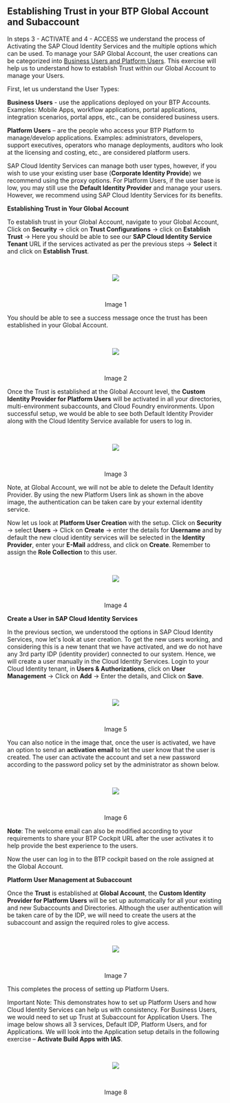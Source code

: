 ## Establishing Trust in your BTP Global Account and Subaccount 

In steps 3 - ACTIVATE and 4 - ACCESS we understand the process of Activating the SAP Cloud Identity Services and the multiple options which can be used. To manage your SAP Global Account, the user creations can be categorized into [Business Users and Platform Users](https://help.sap.com/docs/btp/sap-business-technology-platform/user-and-member-management). This exercise will help us to understand how to establish Trust within our Global Account to manage your Users.  

First, let us understand the User Types: 

**Business Users** - use the applications deployed on your BTP Accounts. Examples: Mobile Apps, workflow applications, portal applications, integration scenarios, portal apps, etc., can be considered business users.  

**Platform Users** – are the people who access your BTP Platform to manage/develop applications. Examples: administrators, developers, support executives, operators who manage deployments, auditors who look at the licensing and costing, etc., are considered platform users.  

SAP Cloud Identity Services can manage both user types, however, if you wish to use your existing user base (**Corporate Identity Provide**) we recommend using the proxy options.  For Platform Users, if the user base is low, you may still use the **Default Identity Provider** and manage your users. However, we recommend using SAP Cloud Identity Services for its benefits.  

 
**Establishing Trust in Your Global Account**

To establish trust in your Global Account, navigate to your Global Account, Click on **Security** -> click on **Trust Configurations** -> click on **Establish Trust** -> Here you should be able to see our **SAP Cloud Identity Service Tenant** URL if the services activated as per the previous steps -> **Select** it and click on **Establish Trust**.

<br>
<p align="center"> 
<img src="images/5.1.1.EstablishTrust2CustomID.png"> 
</p>
<br>
<p align="center" <b>Image 1</b> </p>

You should be able to see a success message once the trust has been established in your Global Account.  

<br>
<p align="center"> 
<img src="images/5.1.2.SuccessMessage.png"> 
</p>
<br>
<p align="center" <b>Image 2</b> </p>

Once the Trust is established at the Global Account level, the **Custom Identity Provider for Platform Users** will be activated in all your directories, multi-environment subaccounts, and Cloud Foundry environments. Upon successful setup, we would be able to see both Default Identity Provider along with the Cloud Identity Service available for users to log in.  

<br>
<p align="center"> 
<img src="images/5.1.3.CustomOpenURL.png"> 
</p>
<br>
<p align="center" <b>Image 3</b> </p>

Note, at Global Account, we will not be able to delete the Default Identity Provider. By using the new Platform Users link as shown in the above image, the authentication can be taken care by your external identity service. 

Now let us look at **Platform User Creation** with the setup. Click on **Security** -> select **Users** -> Click on **Create** -> enter the details for **Username** and by default the new cloud identity services will be selected in the **Identity Provider**, enter your **E-Mail** address, and click on **Create**. Remember to assign the **Role Collection** to this user.  

<br>
<p align="center"> 
<img src="images/5.1.4.NewUser.png"> 
</p>
<br>
<p align="center" <b>Image 4</b> </p>

**Create a User in SAP Cloud Identity Services**

In the previous section, we understood the options in SAP Cloud Identity Services, now let's look at user creation. To get the new users working, and considering this is a new tenant that we have activated, and we do not have any 3rd party IDP (identity provider) connected to our system. Hence, we will create a user manually in the Cloud Identity Services. Login to your Cloud Identity tenant, in **Users & Authorizations**, click on **User Management** -> Click on **Add** -> Enter the details, and Click on **Save**.

<br>
<p align="center"> 
<img src="images/5.1.5.PersonalInformation.png"> 
</p>
<br>
<p align="center" <b>Image 5</b> </p>

You can also notice in the image that, once the user is activated, we have an option to send an **activation email** to let the user know that the user is created. The user can activate the account and set a new password according to the password policy set by the administrator as shown below.  

<br>
<p align="center"> 
<img src="images/5.1.6.EmailNotificaiton.png"> 
</p>
<br>
<p align="center" <b>Image 6</b> </p>

**Note**: The welcome email can also be modified according to your requirements to share your BTP Cockpit URL after the user activates it to help provide the best experience to the users.  

Now the user can log in to the BTP cockpit based on the role assigned at the Global Account.  

**Platform User Management at Subaccount**

Once the **Trust** is established at **Global Account**, the **Custom Identity Provider for Platform Users** will be set up automatically for all your existing and new Subaccounts and Directories. Although the user authentication will be taken care of by the IDP, we will need to create the users at the subaccount and assign the required roles to give access.  

<br>
<p align="center"> 
<img src="images/5.1.7.PlatformUser.png"> 
</p>
<br>
<p align="center" <b>Image 7</b> </p>

This completes the process of setting up Platform Users.  

Important Note: This demonstrates how to set up Platform Users and how Cloud Identity Services can help us with consistency. For Business Users, we would need to set up Trust at Subaccount for Application Users. The image below shows all 3 services, Default IDP, Platform Users, and for Applications. We will look into the Application setup details in the following exercise – **Activate Build Apps with IAS**.

<br>
<p align="center"> 
<img src="images/5.1.8.PlatUser&AppUser.png"> 
</p>
<br>
<p align="center" <b>Image 8</b> </p>

